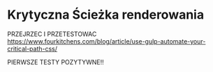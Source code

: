 # Krytyczna Ścieżka renderowania


PRZEJRZEC I PRZETESTOWAC https://www.fourkitchens.com/blog/article/use-gulp-automate-your-critical-path-css/


PIERWSZE TESTY POZYTYWNE!!